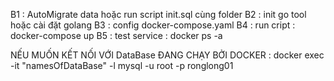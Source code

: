 B1 : AutoMigrate data hoặc run script init.sql cùng folder
B2 : init go tool hoặc cài đặt golang
B3 : config docker-compose.yaml
B4 : run cript : docker-compose up
B5 : test service : docker ps -a

NẾU MUỐN KẾT NỐI VỚI DataBase ĐANG CHẠY BỞI DOCKER : docker exec -it "namesOfDataBase" -l
mysql -u root -p ronglong01

